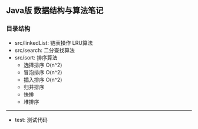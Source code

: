 ## Java版 数据结构与算法笔记

### 目录结构
- src/linkedList: 链表操作 LRU算法
- src/search: 二分查找算法
- src/sort: 排序算法
  - 选择排序 O(n^2)
  - 冒泡排序 O(n^2)
  - 插入排序 O(n^2)
  - 归并排序
  - 快排
  - 堆排序
----
- test: 测试代码